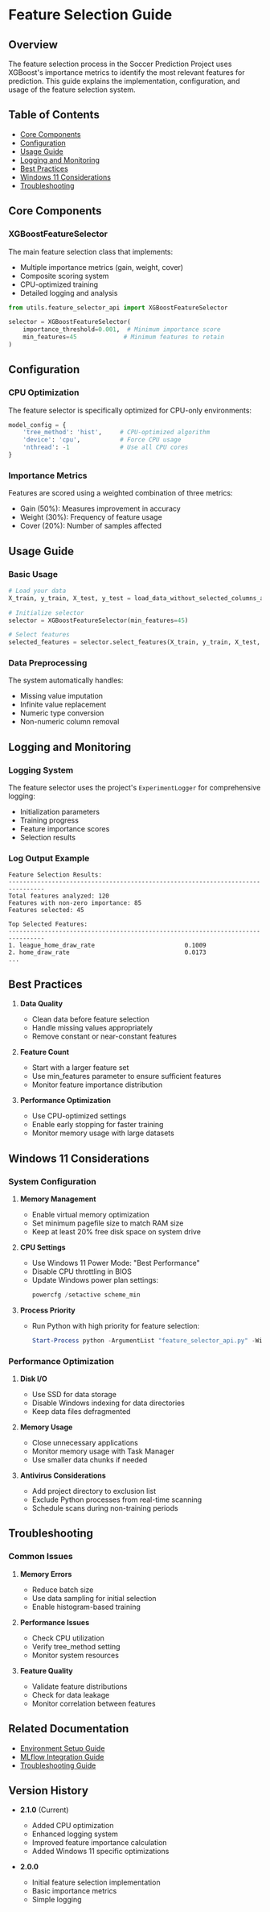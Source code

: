 # Feature Selection Guide

## Overview

The feature selection process in the Soccer Prediction Project uses XGBoost's importance metrics to identify the most relevant features for prediction. This guide explains the implementation, configuration, and usage of the feature selection system.

## Table of Contents
- [Core Components](#core-components)
- [Configuration](#configuration)
- [Usage Guide](#usage-guide)
- [Logging and Monitoring](#logging-and-monitoring)
- [Best Practices](#best-practices)
- [Windows 11 Considerations](#windows-11-considerations)
- [Troubleshooting](#troubleshooting)

## Core Components

### XGBoostFeatureSelector

The main feature selection class that implements:
- Multiple importance metrics (gain, weight, cover)
- Composite scoring system
- CPU-optimized training
- Detailed logging and analysis

```python
from utils.feature_selector_api import XGBoostFeatureSelector

selector = XGBoostFeatureSelector(
    importance_threshold=0.001,  # Minimum importance score
    min_features=45             # Minimum features to retain
)
```

## Configuration

### CPU Optimization

The feature selector is specifically optimized for CPU-only environments:

```python
model_config = {
    'tree_method': 'hist',     # CPU-optimized algorithm
    'device': 'cpu',           # Force CPU usage
    'nthread': -1              # Use all CPU cores
}
```

### Importance Metrics

Features are scored using a weighted combination of three metrics:
- Gain (50%): Measures improvement in accuracy
- Weight (30%): Frequency of feature usage
- Cover (20%): Number of samples affected

## Usage Guide

### Basic Usage

```python
# Load your data
X_train, y_train, X_test, y_test = load_data_without_selected_columns_api(data_path)

# Initialize selector
selector = XGBoostFeatureSelector(min_features=45)

# Select features
selected_features = selector.select_features(X_train, y_train, X_test, y_test)
```

### Data Preprocessing

The system automatically handles:
- Missing value imputation
- Infinite value replacement
- Numeric type conversion
- Non-numeric column removal

## Logging and Monitoring

### Logging System

The feature selector uses the project's `ExperimentLogger` for comprehensive logging:
- Initialization parameters
- Training progress
- Feature importance scores
- Selection results

### Log Output Example

```
Feature Selection Results:
--------------------------------------------------------------------------------
Total features analyzed: 120
Features with non-zero importance: 85
Features selected: 45

Top Selected Features:
--------------------------------------------------------------------------------
1. league_home_draw_rate                         0.1009
2. home_draw_rate                                0.0173
...
```

## Best Practices

1. **Data Quality**
   - Clean data before feature selection
   - Handle missing values appropriately
   - Remove constant or near-constant features

2. **Feature Count**
   - Start with a larger feature set
   - Use min_features parameter to ensure sufficient features
   - Monitor feature importance distribution

3. **Performance Optimization**
   - Use CPU-optimized settings
   - Enable early stopping for faster training
   - Monitor memory usage with large datasets

## Windows 11 Considerations

### System Configuration

1. **Memory Management**
   - Enable virtual memory optimization
   - Set minimum pagefile size to match RAM size
   - Keep at least 20% free disk space on system drive

2. **CPU Settings**
   - Use Windows 11 Power Mode: "Best Performance"
   - Disable CPU throttling in BIOS
   - Update Windows power plan settings:
     ```powershell
     powercfg /setactive scheme_min
     ```

3. **Process Priority**
   - Run Python with high priority for feature selection:
     ```powershell
     Start-Process python -ArgumentList "feature_selector_api.py" -WindowStyle Normal -Priority High
     ```

### Performance Optimization

1. **Disk I/O**
   - Use SSD for data storage
   - Disable Windows indexing for data directories
   - Keep data files defragmented

2. **Memory Usage**
   - Close unnecessary applications
   - Monitor memory usage with Task Manager
   - Use smaller data chunks if needed

3. **Antivirus Considerations**
   - Add project directory to exclusion list
   - Exclude Python processes from real-time scanning
   - Schedule scans during non-training periods

## Troubleshooting

### Common Issues

1. **Memory Errors**
   - Reduce batch size
   - Use data sampling for initial selection
   - Enable histogram-based training

2. **Performance Issues**
   - Check CPU utilization
   - Verify tree_method setting
   - Monitor system resources

3. **Feature Quality**
   - Validate feature distributions
   - Check for data leakage
   - Monitor correlation between features

## Related Documentation

- [Environment Setup Guide](environment.md)
- [MLflow Integration Guide](mlflow.md)
- [Troubleshooting Guide](troubleshooting.md)

## Version History

- **2.1.0** (Current)
  - Added CPU optimization
  - Enhanced logging system
  - Improved feature importance calculation
  - Added Windows 11 specific optimizations

- **2.0.0**
  - Initial feature selection implementation
  - Basic importance metrics
  - Simple logging 